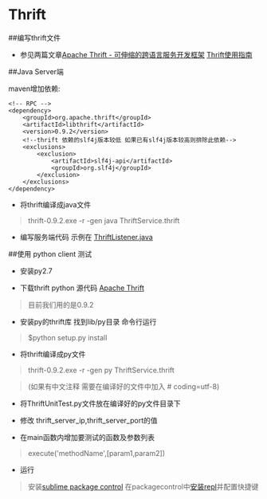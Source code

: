 Thrift
======

##编写thrift文件

* 参见两篇文章[Apache Thrift - 可伸缩的跨语言服务开发框架](https://www.ibm.com/developerworks/cn/java/j-lo-apachethrift/)
[Thrift使用指南](http://blog.csdn.net/njchenyi/article/details/8889013)


##Java Server端

maven增加依赖:


	<!-- RPC -->
	<dependency>
	    <groupId>org.apache.thrift</groupId>
	    <artifactId>libthrift</artifactId>
	    <version>0.9.2</version>
	    <!--thrift 依赖的slf4j版本较低 如果已有slf4j版本较高则排除此依赖-->
	    <exclusions>
	        <exclusion>
	            <artifactId>slf4j-api</artifactId>
	            <groupId>org.slf4j</groupId>
	        </exclusion>
	    </exclusions>
	</dependency>


* 将thrift编译成java文件 
>thrift-0.9.2.exe -r -gen java ThriftService.thrift

* 编写服务端代码 示例在 [ThriftListener.java](https://github.com/eastlending/etc/blob/master/thrift/ThriftListener.java)




##使用 python client 测试

* 安装py2.7

* 下载thrift python 源代码 [Apache Thrift](https://github.com/apache/thrift)
>目前我们用的是0.9.2

* 安装py的thrift库 找到lib/py目录 命令行运行 
>$python setup.py install

* 将thrift编译成py文件 
>thrift-0.9.2.exe -r -gen py ThriftService.thrift 

>(如果有中文注释 需要在编译好的文件中加入 # coding=utf-8)

* 将ThriftUnitTest.py文件放在编译好的py文件目录下

* 修改 thrift_server_ip,thrift_server_port的值

* 在main函数内增加要测试的函数及参数列表 
>execute('methodName',[param1,param2])

* 运行

>安装[sublime package control](https://packagecontrol.io/installation)
>在packagecontrol中[安装repl](http://blog.sina.com.cn/s/blog_6476250d0101a881.html)并配置快捷键
